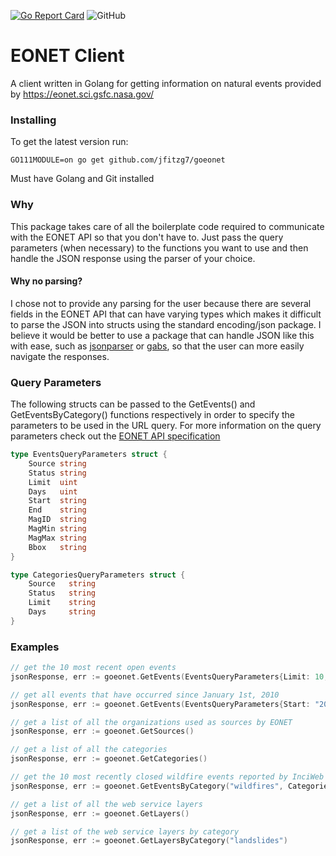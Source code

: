 [![Go Report Card](https://goreportcard.com/badge/github.com/jfitzg7/goeonet)](https://goreportcard.com/report/github.com/jfitzg7/goeonet)
![GitHub](https://img.shields.io/github/license/jfitzg7/goeonet?color=blue)
# EONET Client
A client written in Golang for getting information on natural events provided by https://eonet.sci.gsfc.nasa.gov/
### Installing
To get the latest version run:

`GO111MODULE=on go get github.com/jfitzg7/goeonet`

Must have Golang and Git installed
### Why
This package takes care of all the boilerplate code required to communicate with the EONET API so that you don't have to. Just pass the query parameters (when necessary) to the functions you want to use and then handle the JSON response using the parser of your choice.
#### Why no parsing?
I chose not to provide any parsing for the user because there are several fields in the EONET API that can have varying types which makes it difficult to parse the JSON into structs using the standard encoding/json package. I believe it would be better to use a package that can handle JSON like this with ease, such as [jsonparser](https://github.com/buger/jsonparser) or [gabs](https://github.com/Jeffail/gabs), so that the user can more easily navigate the responses.
### Query Parameters
The following structs can be passed to the GetEvents() and GetEventsByCategory() functions respectively in order to specify the parameters to be used in the URL query. For more information on the query parameters check out the [EONET API specification](https://eonet.sci.gsfc.nasa.gov/docs/v3)
```go
type EventsQueryParameters struct {
	Source string
	Status string
	Limit  uint
	Days   uint
	Start  string
	End    string
	MagID  string
	MagMin string
	MagMax string
	Bbox   string
}

type CategoriesQueryParameters struct {
	Source   string
	Status   string
	Limit    string
	Days     string
}
```
### Examples
```go
// get the 10 most recent open events
jsonResponse, err := goeonet.GetEvents(EventsQueryParameters{Limit: 10, Status: "open"})

// get all events that have occurred since January 1st, 2010
jsonResponse, err := goeonet.GetEvents(EventsQueryParameters{Start: "2010-01-01"})

// get a list of all the organizations used as sources by EONET
jsonResponse, err := goeonet.GetSources()

// get a list of all the categories
jsonResponse, err := goeonet.GetCategories()

// get the 10 most recently closed wildfire events reported by InciWeb
jsonResponse, err := goeonet.GetEventsByCategory("wildfires", CategoriesQueryParameters{Source: "InciWeb", Limit: 10, Status: "closed"})

// get a list of all the web service layers
jsonResponse, err := goeonet.GetLayers()

// get a list of the web service layers by category
jsonResponse, err := goeonet.GetLayersByCategory("landslides")
```
